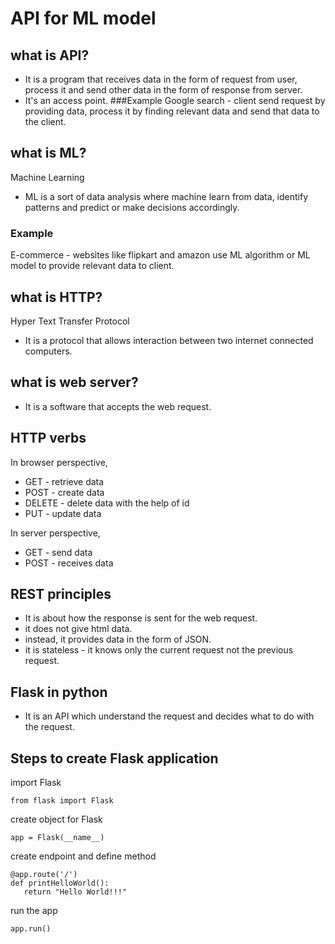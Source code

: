# API for ML model

## what is API?
* It is a program that receives data in the form of request from user, process it and send other data in the form of response from server.
* It's an access point.
###Example
Google search - client send request by providing data,
process it by finding relevant data and send that data to the client.

## what is ML?
Machine Learning
* ML is a sort of data analysis where machine learn from data, identify patterns and predict or make decisions accordingly.

### Example
E-commerce - websites like flipkart and amazon use ML algorithm or ML model to provide relevant data to client.

## what is HTTP?
Hyper Text Transfer Protocol
* It is a protocol that allows interaction between two internet connected computers.

## what is web server?
* It is a software that accepts the web request.

## HTTP verbs 
In browser perspective,
* GET - retrieve data
* POST - create data
* DELETE - delete data with the help of id
* PUT - update data

In server perspective,
* GET - send data
* POST - receives data

## REST principles
* It is about how the response is sent for the web request.
* it does not give html data.
* instead, it provides data in the form of JSON.
* it is stateless - it knows only the current request not the previous request.

## Flask in python
* It is an API which understand the request and decides what to do with the request.

## Steps to create Flask application
import Flask
```
from flask import Flask
```
create object for Flask
```
app = Flask(__name__)
```
create endpoint and define method
```
@app.route('/')
def printHelloWorld():
   return "Hello World!!!"
```
run the app
```
app.run()
```


